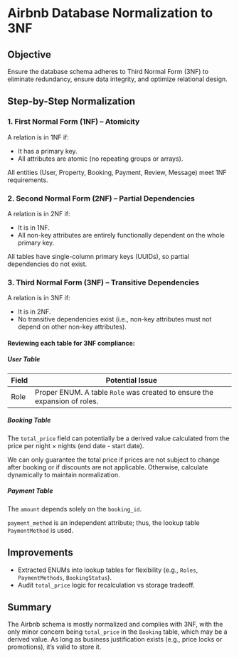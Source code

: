 # Airbnb Database Normalization to 3NF

## Objective
Ensure the database schema adheres to Third Normal Form (3NF) to eliminate redundancy, ensure data integrity, and optimize relational design.

## Step-by-Step Normalization

### 1. First Normal Form (1NF) – Atomicity
A relation is in 1NF if:
- It has a primary key.
- All attributes are atomic (no repeating groups or arrays).

All entities (User, Property, Booking, Payment, Review, Message) meet 1NF requirements.

### 2. Second Normal Form (2NF) – Partial Dependencies
A relation is in 2NF if:
- It is in 1NF.
- All non-key attributes are entirely functionally dependent on the whole primary key.

All tables have single-column primary keys (UUIDs), so partial dependencies do not exist.

### 3. Third Normal Form (3NF) – Transitive Dependencies
A relation is in 3NF if:
- It is in 2NF.
- No transitive dependencies exist (i.e., non-key attributes must not depend on other non-key attributes).

#### Reviewing each table for 3NF compliance:

##### User Table
| Field | Potential Issue |
|-------|------------------|
| Role  | Proper ENUM. A table `Role` was created to ensure the expansion of roles. |

##### Booking Table
The `total_price` field can potentially be a derived value calculated from the price per night × nights (end date - start date).

We can only guarantee the total price if prices are not subject to change after booking or if discounts are not applicable. Otherwise, calculate dynamically to maintain normalization.

##### Payment Table
The `amount` depends solely on the `booking_id`.

`payment_method` is an independent attribute; thus, the lookup table `PaymentMethod` is used.

## Improvements
- Extracted ENUMs into lookup tables for flexibility (e.g., `Roles`, `PaymentMethods`, `BookingStatus`).
- Audit `total_price` logic for recalculation vs storage tradeoff.

## Summary
The Airbnb schema is mostly normalized and complies with 3NF, with the only minor concern being `total_price` in the `Booking` table, which may be a derived value. As long as business justification exists (e.g., price locks or promotions), it’s valid to store it.
